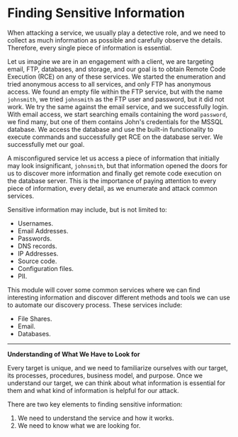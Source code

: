 # Finding Sensitive Information

When attacking a service, we usually play a detective role, and we need to collect as much information as possible and carefully observe the details. Therefore, every single piece of information is essential.

Let us imagine we are in an engagement with a client, we are targeting email, FTP, databases, and storage, and our goal is to obtain Remote Code Execution (RCE) on any of these services. We started the enumeration and tried anonymous access to all services, and only FTP has anonymous access. We found an empty file within the FTP service, but with the name `johnsmith`, we tried `johnsmith` as the FTP user and password, but it did not work. We try the same against the email service, and we successfully login. With email access, we start searching emails containing the word `password`, we find many, but one of them contains John's credentials for the MSSQL database. We access the database and use the built-in functionality to execute commands and successfully get RCE on the database server. We successfully met our goal.

A misconfigured service let us access a piece of information that initially may look insignificant, `johnsmith`, but that information opened the doors for us to discover more information and finally get remote code execution on the database server. This is the importance of paying attention to every piece of information, every detail, as we enumerate and attack common services.

Sensitive information may include, but is not limited to:

* Usernames.
* Email Addresses.
* Passwords.
* DNS records.
* IP Addresses.
* Source code.
* Configuration files.
* PII.

This module will cover some common services where we can find interesting information and discover different methods and tools we can use to automate our discovery process. These services include:

* File Shares.
* Email.
* Databases.

***

**Understanding of What We Have to Look for**

Every target is unique, and we need to familiarize ourselves with our target, its processes, procedures, business model, and purpose. Once we understand our target, we can think about what information is essential for them and what kind of information is helpful for our attack.

There are two key elements to finding sensitive information:

1. We need to understand the service and how it works.
2. We need to know what we are looking for.
